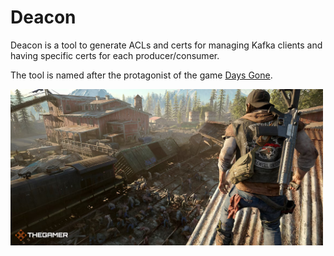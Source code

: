 # Deacon

Deacon is a tool to generate ACLs and certs for managing Kafka clients and having specific certs for each producer/consumer.

The tool is named after the protagonist of the game [Days Gone](https://en.wikipedia.org/wiki/Days_Gone). 

<img src="docs/deacon.png" alt="drawing" width="500"/>

